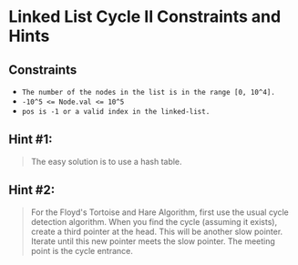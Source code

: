 # Linked List Cycle II Constraints and Hints

## Constraints
-   `The number of the nodes in the list is in the range [0, 10^4].`
-   `-10^5 <= Node.val <= 10^5`
-   `pos is -1 or a valid index in the linked-list.`

## Hint #1:
> The easy solution is to use a hash table.

## Hint #2: 
> For the Floyd's Tortoise and Hare Algorithm, first use the usual cycle detection algorithm. When you find the cycle (assuming it exists), create a third pointer at the head. This will be another slow pointer. Iterate until this new pointer meets the slow pointer. The meeting point is the cycle entrance.